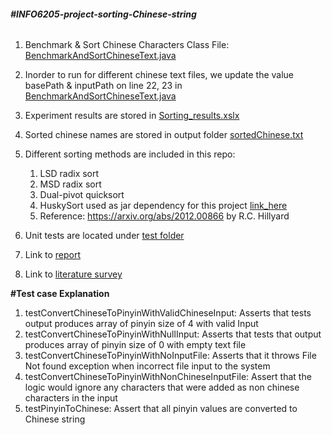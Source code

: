 ###### **#INFO6205-project-sorting-Chinese-string**

1. Benchmark & Sort Chinese Characters Class File: [BenchmarkAndSortChineseText.java](https://github.com/bhatia-di/INFO6205/blob/final-project-sort-chinese/src/main/java/edu/neu/coe/info6205/finalProject/BenchmarkAndSortChineseText.java)
2. Inorder to run for different chinese text files, we update the value basePath & inputPath on line 22, 23 in [BenchmarkAndSortChineseText.java](https://github.com/bhatia-di/INFO6205/blob/final-project-sort-chinese/src/main/java/edu/neu/coe/info6205/finalProject/BenchmarkAndSortChineseText.java)
3. Experiment results are stored in [Sorting_results.xslx]([BenchmarkAndSortChineseText.java](https://github.com/bhatia-di/INFO6205/blob/final-project-sort-chinese/src/main/java/edu/neu/coe/info6205/finalProject/sortComparison.xlsx))
4. Sorted chinese names are stored in output folder [sortedChinese.txt](https://github.com/bhatia-di/INFO6205/blob/final-project-sort-chinese/src/main/java/edu/neu/coe/info6205/finalProject/sortedChinese.txt)
5. Different sorting methods are included in this repo:
   1. LSD radix sort 
   2. MSD radix sort 
   3. Dual-pivot quicksort
   4. HuskySort used as jar dependency for this project [link_here](https://github.com/rchillyard/The-repository-formerly-known-as)
   5. Reference: https://arxiv.org/abs/2012.00866 by R.C. Hillyard
   
6. Unit tests are located under [test folder](https://github.com/bhatia-di/INFO6205/blob/final-project-sort-chinese/src/test/java/edu/neu/coe/info6205/util/ChineseStringUtilTest.java)
7. Link to [report](https://github.com/bhatia-di/INFO6205/blob/final-project-sort-chinese/src/reports/PSA%20Final%20Group%20Report.pdf)
8. Link to [literature survey](https://github.com/bhatia-di/INFO6205/blob/final-project-sort-chinese/src/reports/PSA%20Final%20Group%20Report.pdf) 

**#Test case Explanation**
1. testConvertChineseToPinyinWithValidChineseInput:  Asserts that tests output produces array of pinyin size of 4 with valid Input
2. testConvertChineseToPinyinWithNullInput: Asserts that tests that output produces array of pinyin size of 0 with empty text file
3. testConvertChineseToPinyinWithNoInputFile: Asserts that it throws File Not found exception when incorrect file input to the system
4. testConvertChineseToPinyinWithNonChineseInputFile: Assert that the logic would ignore any characters that were added as non chinese characters in the input
5. testPinyinToChinese: Assert that all pinyin values are converted to Chinese string

